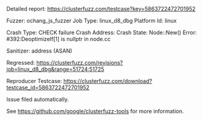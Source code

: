 Detailed report: https://clusterfuzz.com/testcase?key=5863722472701952

Fuzzer: ochang_js_fuzzer
Job Type: linux_d8_dbg
Platform Id: linux

Crash Type: CHECK failure
Crash Address: 
Crash State:
  Node::New() Error: #392:DeoptimizeIf[1] is nullptr in node.cc
  
Sanitizer: address (ASAN)

Regressed: https://clusterfuzz.com/revisions?job=linux_d8_dbg&range=51724:51725

Reproducer Testcase: https://clusterfuzz.com/download?testcase_id=5863722472701952

Issue filed automatically.

See https://github.com/google/clusterfuzz-tools for more information.